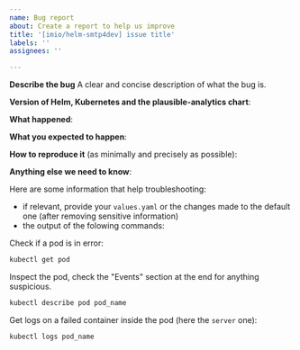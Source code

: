 ```yaml
---
name: Bug report
about: Create a report to help us improve
title: '[imio/helm-smtp4dev] issue title'
labels: ''
assignees: ''

---
```


<!-- Thanks for filing an issue! Before hitting the button, please answer these questions. It's helpful to search the existing GitHub issues first. It's likely that another user has already reported the issue you're facing, or it's a known issue that we're already aware of 

Fill in as much of the template below as you can.  If you leave out information, we can't help you as well.

Be ready for followup questions, and please respond in a timely manner. If we can't reproduce a bug or think a feature already exists, we might close your issue.  If we're wrong, PLEASE feel free to reopen it and explain why.
-->

**Describe the bug**
A clear and concise description of what the bug is.

**Version of Helm, Kubernetes and the plausible-analytics chart**:


**What happened**:


**What you expected to happen**:


**How to reproduce it** (as minimally and precisely as possible):


**Anything else we need to know**:

Here are some information that help troubleshooting:

* if relevant, provide your `values.yaml` or the changes made to the default one (after removing sensitive information)
* the output of the folowing commands:

Check if a pod is in error: 
```bash
kubectl get pod
```

Inspect the pod, check the "Events" section at the end for anything suspicious.

```bash
kubectl describe pod pod_name
```

Get logs on a failed container inside the pod (here the `server` one):

```bash
kubectl logs pod_name
```
